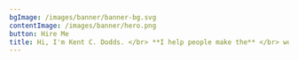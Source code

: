 ```yaml
---
bgImage: /images/banner/banner-bg.svg
contentImage: /images/banner/hero.png
button: Hire Me
title: Hi, I'm Kent C. Dodds. </br> **I help people make the** </br> worlds best software
---
```

